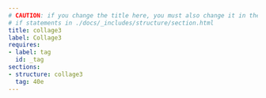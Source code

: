 ```yaml
---
# CAUTION: if you change the title here, you must also change it in the
# if statements in ./docs/_includes/structure/section.html
title: collage3
label: Collage3
requires:
- label: tag
  id: _tag
sections:
- structure: collage3
  tag: 40e
---
```


